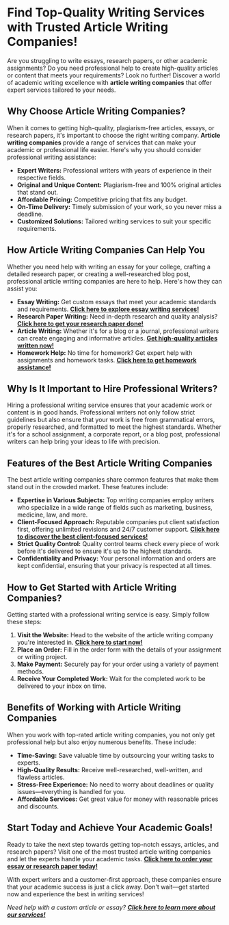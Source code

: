 # Find Top-Quality Writing Services with Trusted Article Writing Companies!

Are you struggling to write essays, research papers, or other academic assignments? Do you need professional help to create high-quality articles or content that meets your requirements? Look no further! Discover a world of academic writing excellence with **article writing companies** that offer expert services tailored to your needs.

## Why Choose Article Writing Companies?

When it comes to getting high-quality, plagiarism-free articles, essays, or research papers, it's important to choose the right writing company. **Article writing companies** provide a range of services that can make your academic or professional life easier. Here's why you should consider professional writing assistance:

- **Expert Writers:** Professional writers with years of experience in their respective fields.
- **Original and Unique Content:** Plagiarism-free and 100% original articles that stand out.
- **Affordable Pricing:** Competitive pricing that fits any budget.
- **On-Time Delivery:** Timely submission of your work, so you never miss a deadline.
- **Customized Solutions:** Tailored writing services to suit your specific requirements.

## How Article Writing Companies Can Help You

Whether you need help with writing an essay for your college, crafting a detailed research paper, or creating a well-researched blog post, professional article writing companies are here to help. Here's how they can assist you:

- **Essay Writing:** Get custom essays that meet your academic standards and requirements. [**Click here to explore essay writing services!**](https://tinyurl.com/topessay?keyword=article+writing+companies)
- **Research Paper Writing:** Need in-depth research and quality analysis? [**Click here to get your research paper done!**](https://tinyurl.com/topessay?keyword=article+writing+companies)
- **Article Writing:** Whether it's for a blog or a journal, professional writers can create engaging and informative articles. [**Get high-quality articles written now!**](https://tinyurl.com/topessay?keyword=article+writing+companies)
- **Homework Help:** No time for homework? Get expert help with assignments and homework tasks. [**Click here to get homework assistance!**](https://tinyurl.com/topessay?keyword=article+writing+companies)

## Why Is It Important to Hire Professional Writers?

Hiring a professional writing service ensures that your academic work or content is in good hands. Professional writers not only follow strict guidelines but also ensure that your work is free from grammatical errors, properly researched, and formatted to meet the highest standards. Whether it's for a school assignment, a corporate report, or a blog post, professional writers can help bring your ideas to life with precision.

## Features of the Best Article Writing Companies

The best article writing companies share common features that make them stand out in the crowded market. These features include:

- **Expertise in Various Subjects:** Top writing companies employ writers who specialize in a wide range of fields such as marketing, business, medicine, law, and more.
- **Client-Focused Approach:** Reputable companies put client satisfaction first, offering unlimited revisions and 24/7 customer support. [**Click here to discover the best client-focused services!**](https://tinyurl.com/topessay?keyword=article+writing+companies)
- **Strict Quality Control:** Quality control teams check every piece of work before it's delivered to ensure it's up to the highest standards.
- **Confidentiality and Privacy:** Your personal information and orders are kept confidential, ensuring that your privacy is respected at all times.

## How to Get Started with Article Writing Companies?

Getting started with a professional writing service is easy. Simply follow these steps:

1. **Visit the Website:** Head to the website of the article writing company you're interested in. [**Click here to start now!**](https://tinyurl.com/topessay?keyword=article+writing+companies)
2. **Place an Order:** Fill in the order form with the details of your assignment or writing project.
3. **Make Payment:** Securely pay for your order using a variety of payment methods.
4. **Receive Your Completed Work:** Wait for the completed work to be delivered to your inbox on time.

## Benefits of Working with Article Writing Companies

When you work with top-rated article writing companies, you not only get professional help but also enjoy numerous benefits. These include:

- **Time-Saving:** Save valuable time by outsourcing your writing tasks to experts.
- **High-Quality Results:** Receive well-researched, well-written, and flawless articles.
- **Stress-Free Experience:** No need to worry about deadlines or quality issues—everything is handled for you.
- **Affordable Services:** Get great value for money with reasonable prices and discounts.

## Start Today and Achieve Your Academic Goals!

Ready to take the next step towards getting top-notch essays, articles, and research papers? Visit one of the most trusted article writing companies and let the experts handle your academic tasks. [**Click here to order your essay or research paper today!**](https://tinyurl.com/topessay?keyword=article+writing+companies)

With expert writers and a customer-first approach, these companies ensure that your academic success is just a click away. Don't wait—get started now and experience the best in writing services!

_Need help with a custom article or essay? [**Click here to learn more about our services!**](https://tinyurl.com/topessay?keyword=article+writing+companies)_
